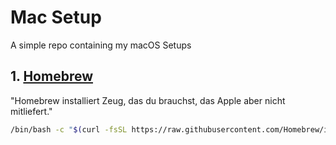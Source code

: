 # Mac Setup
A simple repo containing my macOS Setups

## 1. [Homebrew](https://brew.sh/index_de)
"Homebrew installiert Zeug, das du brauchst, das Apple aber nicht mitliefert."

```bash
/bin/bash -c "$(curl -fsSL https://raw.githubusercontent.com/Homebrew/install/master/install.sh)"
```